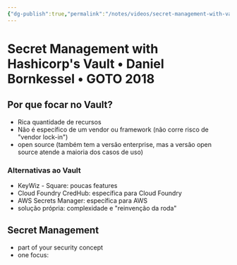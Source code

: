 ```yaml
---
{"dg-publish":true,"permalink":"/notes/videos/secret-management-with-vault/","dgHomeLink":true,"dgPassFrontmatter":false}
---
```


# Secret Management with Hashicorp's Vault • Daniel Bornkessel • GOTO 2018

## Por que focar no Vault?

- Rica quantidade de recursos
- Não é específico de um vendor ou framework (não corre risco de "vendor lock-in")
- open source (também tem a versão enterprise, mas a versão open source atende a maioria dos casos de uso)

### Alternativas ao Vault

- KeyWiz - Square: poucas features
- Cloud Foundry CredHub: específica para Cloud Foundry
- AWS Secrets Manager: específica para AWS
- solução própria: complexidade e "reinvenção da roda"


## Secret Management

- part of your security concept
- one focus: 
